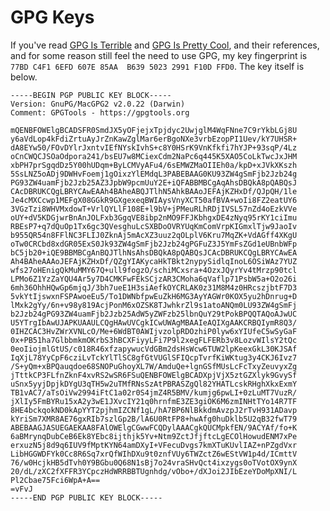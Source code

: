 # GPG Keys

If you've read [GPG Is Terrible](terrible) and [GPG Is Pretty Cool](cool),
and their references, and for some reason still feel the need to use GPG, my
key fingerprint is `77BD C4F1 6EFD 607E 85AA  B639 5023 2991 F10D FFD0`. The
key itself is below.

    -----BEGIN PGP PUBLIC KEY BLOCK-----
    Version: GnuPG/MacGPG2 v2.0.22 (Darwin)
    Comment: GPGTools - https://gpgtools.org

    mQENBFOWElgBCADSFR0SmdJX5yOFjejxTpjdyc2UwjglM4WqFNne7C9rYkbLGj8U
    y6aVdLop4kFdiZrtuAyJrZnKawZglMar6erBgoNXe3vrbEzopPI1Uev/kY7UHSR+
    dA8EYw50/FOvDYlrJxntvIEfNYskIvhS+c8Y0HSrK9VnKfkfi7hYJP+93sqP/4Lz
    oCnCWQCJSOaOdpora241/bsEU7w8MCiexCdm2NaPc6q445K5XAO5CoLkTwcJxJHM
    xbPH7prSgqdDz5Y00hUDqm+ByLCMVyAFu4/6sEMWZMaOIIEh0a/kpD+xJVkXKszh
    5SsLNZ5oADj9DWHvFoemj1gOixzYlEMdqL3PABEBAAG0KU93ZW4gSmFjb2Jzb24g
    PG93ZW4uamFjb2Jzb25AZ3JpbW9pcmUuY2E+iQFABBMBCgAqAhsDBQkA8pQABQsJ
    CAcDBRUKCQgLBRYCAwEAAh4BAheABQJTlhN5AhkBAAoJEFAjKZHxDf/QJpQH/1le
    Je4cMXCcwp1MEFgX08GGkR9GXgexeqBWIAysVnyXCT50afBVA+woIi8FZ2eatUY6
    3VGzTzi8WHVMxdowT+VrlQYLlF108E+l9bV+jPMeuRLhRDjIVSL57nZd4oEzkVVe
    oUY+dV5KDGjwrBnAnJOLFxb3GgqVE8ibp2nMO9FFJKbhgxDE4zNyq95rKY1ciImu
    RBEsP7+q7dQuOp1Tx6gc3QVesghuLcSXBDoOVRYUqKmComVrpKIGmxlTjw9JaoIv
    b955QR54n8FFlNC3FLIJ0ZknAj5mAcXZ3uuz2qOLplV6Kru7MqZK+VdAGff4XKgU
    oTw0CRCbd8xdGR05ExS0Jk93ZW4gSmFjb2Jzb24gPGFuZ3J5YmFsZGd1eUBnbWFp
    bC5jb20+iQE9BBMBCgAnBQJTlhNsAhsDBQkA8pQABQsJCAcDBRUKCQgLBRYCAwEA
    Ah4BAheAAAoJEFAjKZHxDf/QZgYIAKycaHkTBkt2nypySidlqInoL6OSiWAz7YUZ
    wfs27oHEnigQkMuMMY67Q+ull9fogzO/schiMCxsra+4OzxJQyrYv4tMrzp90tcl
    LPMo6Z1YzZaYQU4Ar5y7D4CMKFwFEkSCjzAR3CMoha6qVaflp71PsbW5a+O2o26i
    6mh36OhhHQwGp6mjqJ/3bh7ueE1H3siAefkOYCRLAK0z31M8M4z0HRcszjbtF7D3
    5vkYtIjswxnFSPAwoeEu5/To1DWNbfpwEuZkH6MG3AyYAGWr0KOX5yu2hDnrug+D
    lMxk2gYy/6n+v98y819AcjPonM6xOZSK8TJwhkrZl9s1atoANQm0LU93ZW4gSmFj
    b2Jzb24gPG93ZW4uamFjb2Jzb25AdW5yZWFzb25lbnQuY29tPokBPQQTAQoAJwUC
    U5YTrgIbAwUJAPKUAAULCQgHAwUVCgkICwUWAgMBAAIeAQIXgAAKCRBQIymR8Q3/
    0IHZCAC3HvZWrXVNLcO/Me+6WdBT0AWIjvzolpRDOzhiP0lyw6xYIUfeC5wSyGaF
    0x+PB51ha7GlbbmkmOKrbS3hBCXFiyyLFi7P9l2xegFLFERb3v8LozvWIlsY2tQc
    0eoIiojmlGtUS/c018R46xfzapywucVdGBm2dsHsWcw6TUW2lpKeexGkL30KJSAf
    IqXjL78YyCpF6cziLvTckYlTlSC8gfGtVUGlSFIQcpTvrfKiWKtug3y4CKJ6Ivz7
    /S+yQm+xBPQauqdoe68SNOPuGhoyXL7W/AmduQe+lgnGSfMUsLcFcTxyZeuvyxZg
    jTttkCP3FLfnZknF4xvRS2wSR6FSuQENBFOWElgBCADXpjVjX5ztGZXlyk9GvySf
    uSnx5yyjDpjkDYgU3qTH5w2uTMfRNsSzAtPBRASZgQl82YHATLcskRHghXkxExmY
    TB1vAC7/aTsOiVw2994iFtC1a02r0S4jmZ4R5BMV/kumjg6pwLI+0zLuMT7VuzR/
    jXlIy5FmBYRu15xA2y3wE1JXvcIY21q0hrnfmE3ZE3giOK6M6zmINHtTYo14R7TF
    8HE4bckqokND0kApYYT2pjhmIZCNf1gL/hA7BP6NlBkkdmAvzpJ2rTvH931ADavp
    kYriSm7XMR8AE76gxRIb7szlGp2B/lA6U0RtFP8+hwAfg0huDklb5U2qB32fwT79
    ABEBAAGJASUEGAEKAA8FAlOWElgCGwwFCQDylAAACgkQUCMpkfEN/9ACYAf/fo+K
    6aBMrynqDubCeB6Ek8YEbc8ijthjk5Yv+Ntm9ZctJfjftcLgECOlHowudENM7xPe
    erxuzN5j8d9q6IUV9fMptKYN64amDXyI+VFecuDvgs7kmXTuKUvlIAZ+nPZgdVxr
    LibHGGWDFYk0Cc8R6Sq7xrQfWIhDXu9t0znfVUy6TWZctZ6wEStVW1p4d/ICmttV
    76/w0HcjkHB5dTvh0Y9BGbu0Q68N1sBj7o24vraSHvQct4ixzygs0oTVotOX9ynX
    20/dL/zXC2fXFFR3YCpczHdWRRBBTUgnhdg/vObo+/dXJoi2JIbEzeYDoMpXNI/L
    Pl2Cbae75Fci6WpA+A==
    =vFvJ
    -----END PGP PUBLIC KEY BLOCK-----
